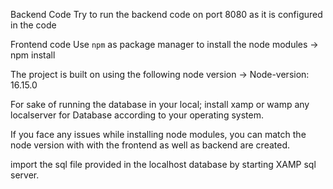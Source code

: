 Backend Code
Try to run the backend code on port 8080 as it is configured in the code

Frontend code
Use `npm` as package manager to install the node modules
->  npm install

The project is built on using the following node version
-> Node-version: 16.15.0

For sake of running the database in your local;
install xamp or wamp any localserver for Database according to your operating system.

If you face any issues while installing node modules, you can match the node version with  with the frontend as well as backend are created.

import the sql file provided in the localhost database by starting XAMP sql server.
